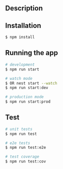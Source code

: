 ## Description

## Installation

```bash
$ npm install
```

## Running the app

```bash
# development
$ npm run start

# watch mode
$ OR nest start --watch
$ npm run start:dev

# production mode
$ npm run start:prod
```

## Test

```bash
# unit tests
$ npm run test

# e2e tests
$ npm run test:e2e

# test coverage
$ npm run test:cov
```
